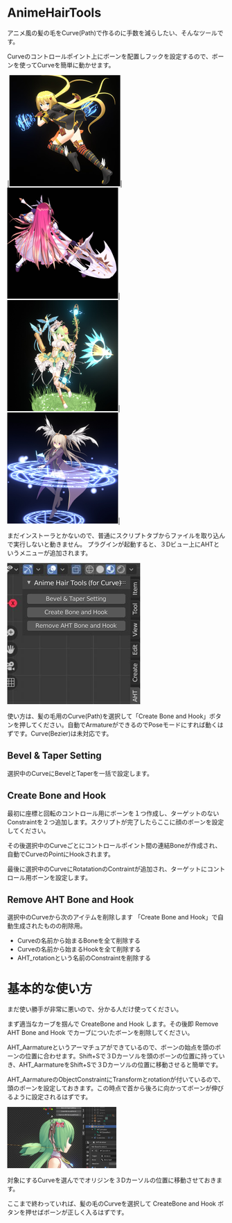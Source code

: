 # AnimeHairTools

アニメ風の髪の毛をCurve(Path)で作るのに手数を減らしたい、そんなツールです。

Curveのコントロールポイント上にボーンを配置しフックを設定するので、ボーンを使ってCurveを簡単に動かせます。

|<img src="https://github.com/oja-bitterlife/AnimeHairTools/blob/master/sample/seven-chan.jpg" width="256px" height="256px">|<img src="https://github.com/oja-bitterlife/AnimeHairTools/blob/master/sample/maribe.jpg" width="256px" height="256px">|<img src="https://github.com/oja-bitterlife/AnimeHairTools/blob/master/sample/emeruda.jpg" width="256px" height="256px">|<img src="https://github.com/oja-bitterlife/AnimeHairTools/blob/master/sample/sorano.jpg" width="256px" height="256px">|

まだインストーラとかないので、普通にスクリプトタブからファイルを取り込んで実行しないと動きません。
プラグインが起動すると、３Dビュー上にAHTというメニューが追加されます。

<img src="https://github.com/oja-bitterlife/AnimeHairTools/blob/master/sample/3d-view.jpg">

使い方は、髪の毛用のCurve(Path)を選択して「Create Bone and Hook」ボタンを押してください。自動でArmatureができるのでPoseモードにすれば動くはずです。Curve(Bezier)は未対応です。


## Bevel & Taper Setting

選択中のCurveにBevelとTaperを一括で設定します。

## Create Bone and Hook

最初に座標と回転のコントロール用にボーンを１つ作成し、ターゲットのないConstraintを２つ追加します。スクリプトが完了したらここに顔のボーンを設定してください。

その後選択中のCurveごとにコントロールポイント間の連結Boneが作成され、自動でCurveのPointにHookされます。

最後に選択中のCurveにRotatationのContraintが追加され、ターゲットにコントロール用ボーンを設定します。

## Remove AHT Bone and Hook

選択中のCurveから次のアイテムを削除します
「Create Bone and Hook」で自動生成されたものの削除用。

* Curveの名前から始まるBoneを全て削除する
* Curveの名前から始まるHookを全て削除する
* AHT_rotationという名前のConstraintを削除する


# 基本的な使い方
まだ使い勝手が非常に悪いので、分かる人だけ使ってください。

まず適当なカーブを掴んで CreateBone and Hook します。その後即 Remove AHT Bone and Hook でカーブについたボーンを削除してください。

AHT_Aarmatureというアーマチュアができているので、ボーンの始点を頭のボーンの位置に合わせます。Shift+Sで３Dカーソルを頭のボーンの位置に持っていき、AHT_AarmatureをShift+Sで３Dカーソルの位置に移動させると簡単です。

AHT_AarmatureのObjectConstraintにTransformとrotationが付いているので、頭のボーンを設定しておきます。この時点で首から後ろに向かってボーンが伸びるように設定されるはずです。

<img src="https://github.com/oja-bitterlife/AnimeHairTools/blob/master/sample/ATH_Armature_setup.jpg" width="50%" height="50%">

対象にするCurveを選んででオリジンを３Dカーソルの位置に移動させておきます。

ここまで終わっていれば、髪の毛のCurveを選択して CreateBone and Hook ボタンを押せばボーンが正しく入るはずです。

